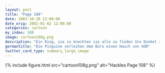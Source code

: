```yaml
---
layout: post
title: "Page 108"
date: 2003-10-20 12:00:00
date_orig: 2002-01-02 12:00:00
categories: cartoon
my_index: 108
image: cartoon108g.png
description: "Ein Ring, sie zu knechten sie alle zu finden Ins Dunkel zu treiben und ewig zu binden Ich weiß ja, dass ihr diesen Film mögt, aber das ist kein Grund unser Netzwerk auf Token Ring umzustellen Peter Percy Katrina Vittles"
germantitle: "Die Pinguine verleihen dem Büro einen Hauch von HdR"
twitter_card_type: summary_large_image
---
```


{% include figure.html src="cartoon108g.png" alt="Hackles Page 108"  %}
